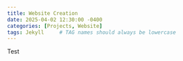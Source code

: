 ```yaml
---
title: Website Creation
date: 2025-04-02 12:30:00 -0400
categories: [Projects, Website]
tags: Jekyll     # TAG names should always be lowercase
---
```


Test
